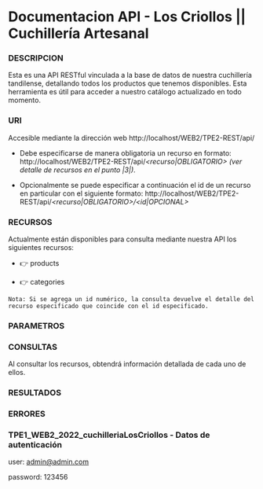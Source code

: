 # Documentacion API - Los Criollos || Cuchillería Artesanal

###  DESCRIPCION
Esta es una API RESTful vinculada a la base de datos de nuestra cuchillería tandilense, detallando todos los productos que tenemos disponibles. Esta herramienta es útil para acceder a nuestro catálogo actualizado en 
todo momento.    

###  URI
Accesible mediante la dirección web http://localhost/WEB2/TPE2-REST/api/

- Debe especificarse de manera obligatoria un recurso en formato:
http://localhost/WEB2/TPE2-REST/api/_<recurso|OBLIGATORIO>_ _(ver detalle de recursos en el punto |3|)_. 

- Opcionalmente se puede especificar a continuación el id de un recurso en particular con el siguiente formato:
http://localhost/WEB2/TPE2-REST/api/_<recurso|OBLIGATORIO>/<id|OPCIONAL>_

###  RECURSOS
Actualmente están disponibles para consulta mediante nuestra API los siguientes recursos:

- :point_right: products

- :point_right: categories

```
Nota: Si se agrega un id numérico, la consulta devuelve el detalle del recurso especificado que coincide con el id especificado.
```

###  PARAMETROS


###  CONSULTAS
Al consultar los recursos, obtendrá información detallada de cada uno de ellos.

###  RESULTADOS 

###  ERRORES


### TPE1_WEB2_2022_cuchilleriaLosCriollos - Datos de autenticación

user: admin@admin.com

password: 123456


